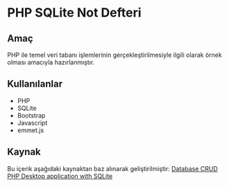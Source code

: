 # PHP SQLite Not Defteri

## Amaç
PHP ile temel veri tabanı işlemlerinin gerçekleştirilmesiyle ilgili olarak örnek olması amacıyla hazırlanmıştır.

## Kullanılanlar
- PHP
- SQLite
- Bootstrap
- Javascript
- emmet.js

## Kaynak
Bu içerik aşağıdaki kaynaktan baz alınarak geliştirilmiştir: [Database CRUD PHP Desktop application with SQLite](https://www.youtube.com/watch?v=-frCfUepNiA)

